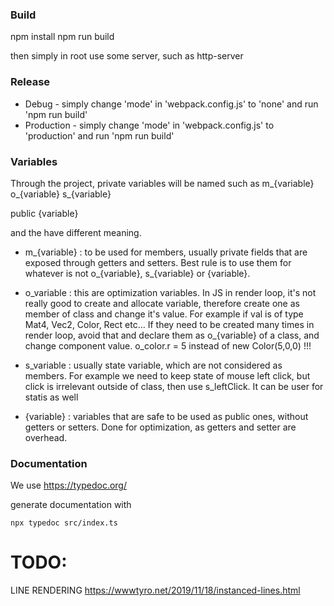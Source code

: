 
### Build 

npm install
npm run build

then simply in root use some server, such as 
http-server 

### Release 

- Debug - simply change 'mode' in 'webpack.config.js' to 'none' and run 'npm run build'
- Production - simply change 'mode' in 'webpack.config.js' to 'production' and run 'npm run build' 

### Variables 

Through the project, private variables will be named such as 
m_{variable}
o_{variable}
s_{variable}

public 
{variable}

and the have different meaning. 

- m_{variable} : to be used for members, usually private fields that are exposed through getters and setters. Best rule is to use them for whatever is not o_{variable}, s_{variable} or {variable}.

- o_variable : this are optimization variables. In JS in render loop, it's not really good to create and allocate variable, therefore create one as member of class and change it's value. For example if val is of type Mat4, Vec2, Color, Rect etc... If they need to be created many times in render loop, avoid that and declare them as o_{variable} of a class, and change component value. o_color.r = 5 instead of new Color(5,0,0) !!!

- s_variable : usually state variable, which are not considered as members. For example we need to keep state of mouse left click, but click is irrelevant outside of class, then use s_leftClick. It can be user for statis as well

- {variable} : variables that are safe to be used as public ones, without getters or setters. Done for optimization, as getters and setter are overhead.

### Documentation

We use https://typedoc.org/

generate documentation with 

```npx typedoc src/index.ts```

# TODO: 
LINE RENDERING
https://wwwtyro.net/2019/11/18/instanced-lines.html